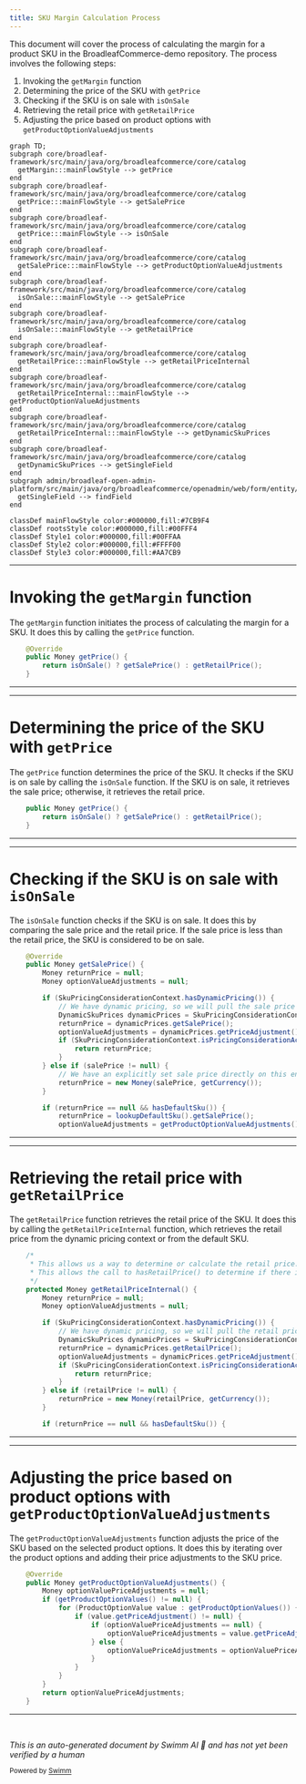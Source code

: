 ```yaml
---
title: SKU Margin Calculation Process
---
```

This document will cover the process of calculating the margin for a product SKU in the BroadleafCommerce-demo repository. The process involves the following steps:

1. Invoking the `getMargin` function
2. Determining the price of the SKU with `getPrice`
3. Checking if the SKU is on sale with `isOnSale`
4. Retrieving the retail price with `getRetailPrice`
5. Adjusting the price based on product options with `getProductOptionValueAdjustments`

```mermaid
graph TD;
subgraph core/broadleaf-framework/src/main/java/org/broadleafcommerce/core/catalog
  getMargin:::mainFlowStyle --> getPrice
end
subgraph core/broadleaf-framework/src/main/java/org/broadleafcommerce/core/catalog
  getPrice:::mainFlowStyle --> getSalePrice
end
subgraph core/broadleaf-framework/src/main/java/org/broadleafcommerce/core/catalog
  getPrice:::mainFlowStyle --> isOnSale
end
subgraph core/broadleaf-framework/src/main/java/org/broadleafcommerce/core/catalog
  getSalePrice:::mainFlowStyle --> getProductOptionValueAdjustments
end
subgraph core/broadleaf-framework/src/main/java/org/broadleafcommerce/core/catalog
  isOnSale:::mainFlowStyle --> getSalePrice
end
subgraph core/broadleaf-framework/src/main/java/org/broadleafcommerce/core/catalog
  isOnSale:::mainFlowStyle --> getRetailPrice
end
subgraph core/broadleaf-framework/src/main/java/org/broadleafcommerce/core/catalog
  getRetailPrice:::mainFlowStyle --> getRetailPriceInternal
end
subgraph core/broadleaf-framework/src/main/java/org/broadleafcommerce/core/catalog
  getRetailPriceInternal:::mainFlowStyle --> getProductOptionValueAdjustments
end
subgraph core/broadleaf-framework/src/main/java/org/broadleafcommerce/core/catalog
  getRetailPriceInternal:::mainFlowStyle --> getDynamicSkuPrices
end
subgraph core/broadleaf-framework/src/main/java/org/broadleafcommerce/core/catalog
  getDynamicSkuPrices --> getSingleField
end
subgraph admin/broadleaf-open-admin-platform/src/main/java/org/broadleafcommerce/openadmin/web/form/entity/EntityForm.java
  getSingleField --> findField
end

classDef mainFlowStyle color:#000000,fill:#7CB9F4
classDef rootsStyle color:#000000,fill:#00FFF4
classDef Style1 color:#000000,fill:#00FFAA
classDef Style2 color:#000000,fill:#FFFF00
classDef Style3 color:#000000,fill:#AA7CB9
```

<SwmSnippet path="/core/broadleaf-framework/src/main/java/org/broadleafcommerce/core/catalog/domain/SkuImpl.java" line="634">

---

# Invoking the `getMargin` function

The `getMargin` function initiates the process of calculating the margin for a SKU. It does this by calling the `getPrice` function.

```java
    @Override
    public Money getPrice() {
        return isOnSale() ? getSalePrice() : getRetailPrice();
    }
```

---

</SwmSnippet>

<SwmSnippet path="/core/broadleaf-framework/src/main/java/org/broadleafcommerce/core/catalog/domain/SkuImpl.java" line="635">

---

# Determining the price of the SKU with `getPrice`

The `getPrice` function determines the price of the SKU. It checks if the SKU is on sale by calling the `isOnSale` function. If the SKU is on sale, it retrieves the sale price; otherwise, it retrieves the retail price.

```java
    public Money getPrice() {
        return isOnSale() ? getSalePrice() : getRetailPrice();
    }
```

---

</SwmSnippet>

<SwmSnippet path="/core/broadleaf-framework/src/main/java/org/broadleafcommerce/core/catalog/domain/SkuImpl.java" line="493">

---

# Checking if the SKU is on sale with `isOnSale`

The `isOnSale` function checks if the SKU is on sale. It does this by comparing the sale price and the retail price. If the sale price is less than the retail price, the SKU is considered to be on sale.

```java
    @Override
    public Money getSalePrice() {
        Money returnPrice = null;
        Money optionValueAdjustments = null;

        if (SkuPricingConsiderationContext.hasDynamicPricing()) {
            // We have dynamic pricing, so we will pull the sale price from there
            DynamicSkuPrices dynamicPrices = SkuPricingConsiderationContext.getDynamicSkuPrices(this);
            returnPrice = dynamicPrices.getSalePrice();
            optionValueAdjustments = dynamicPrices.getPriceAdjustment();
            if (SkuPricingConsiderationContext.isPricingConsiderationActive()) {
                return returnPrice;
            }
        } else if (salePrice != null) {
            // We have an explicitly set sale price directly on this entity. We will not apply any adjustments
            returnPrice = new Money(salePrice, getCurrency());
        }

        if (returnPrice == null && hasDefaultSku()) {
            returnPrice = lookupDefaultSku().getSalePrice();
            optionValueAdjustments = getProductOptionValueAdjustments();
```

---

</SwmSnippet>

<SwmSnippet path="/core/broadleaf-framework/src/main/java/org/broadleafcommerce/core/catalog/domain/SkuImpl.java" line="542">

---

# Retrieving the retail price with `getRetailPrice`

The `getRetailPrice` function retrieves the retail price of the SKU. It does this by calling the `getRetailPriceInternal` function, which retrieves the retail price from the dynamic pricing context or from the default SKU.

```java
    /*
     * This allows us a way to determine or calculate the retail price. If one is not available this method will return null. 
     * This allows the call to hasRetailPrice() to determine if there is a retail price without the overhead of an exception. 
     */
    protected Money getRetailPriceInternal() {
        Money returnPrice = null;
        Money optionValueAdjustments = null;

        if (SkuPricingConsiderationContext.hasDynamicPricing()) {
            // We have dynamic pricing, so we will pull the retail price from there
            DynamicSkuPrices dynamicPrices = SkuPricingConsiderationContext.getDynamicSkuPrices(this);
            returnPrice = dynamicPrices.getRetailPrice();
            optionValueAdjustments = dynamicPrices.getPriceAdjustment();
            if (SkuPricingConsiderationContext.isPricingConsiderationActive()) {
                return returnPrice;
            }
        } else if (retailPrice != null) {
            returnPrice = new Money(retailPrice, getCurrency());
        }

        if (returnPrice == null && hasDefaultSku()) {
```

---

</SwmSnippet>

<SwmSnippet path="/core/broadleaf-framework/src/main/java/org/broadleafcommerce/core/catalog/domain/SkuImpl.java" line="476">

---

# Adjusting the price based on product options with `getProductOptionValueAdjustments`

The `getProductOptionValueAdjustments` function adjusts the price of the SKU based on the selected product options. It does this by iterating over the product options and adding their price adjustments to the SKU price.

```java
    @Override
    public Money getProductOptionValueAdjustments() {
        Money optionValuePriceAdjustments = null;
        if (getProductOptionValues() != null) {
            for (ProductOptionValue value : getProductOptionValues()) {
                if (value.getPriceAdjustment() != null) {
                    if (optionValuePriceAdjustments == null) {
                        optionValuePriceAdjustments = value.getPriceAdjustment();
                    } else {
                        optionValuePriceAdjustments = optionValuePriceAdjustments.add(value.getPriceAdjustment());
                    }
                }
            }
        }
        return optionValuePriceAdjustments;
    }
```

---

</SwmSnippet>

&nbsp;

*This is an auto-generated document by Swimm AI 🌊 and has not yet been verified by a human*

<SwmMeta version="3.0.0" repo-id="Z2l0aHViJTNBJTNBQnJvYWRsZWFmQ29tbWVyY2UtZGVtbyUzQSUzQWdpbGFkbmF2b3Q=" repo-name="BroadleafCommerce-demo" doc-type="flows"><sup>Powered by [Swimm](/)</sup></SwmMeta>
